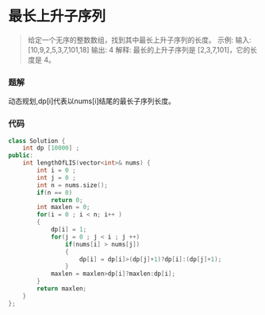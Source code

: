 # 最长上升子序列

> 给定一个无序的整数数组，找到其中最长上升子序列的长度。
> 示例:
> 输入: [10,9,2,5,3,7,101,18]
> 输出: 4 
> 解释: 最长的上升子序列是 [2,3,7,101]，它的长度是 4。

### 题解
动态规划,dp[i]代表以nums[i]结尾的最长子序列长度。

### 代码
```C++
class Solution {
    int dp [10000] ;
public:
    int lengthOfLIS(vector<int>& nums) {
        int i = 0 ; 
        int j = 0 ;
        int n = nums.size(); 
        if(n == 0) 
            return 0;
        int maxlen = 0;
        for(i = 0 ; i < n; i++ )
        {
            dp[i] = 1;
            for(j = 0 ; j < i ; j ++)
                if(nums[i] > nums[j])
                {
                    dp[i] = dp[i]>(dp[j]+1)?dp[i]:(dp[j]+1); 
                }
            maxlen = maxlen>dp[i]?maxlen:dp[i];
        }
        return maxlen;
    }
};
```